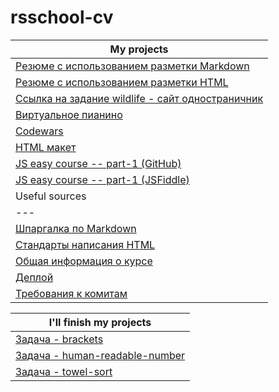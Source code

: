  # rsschool-cv 
 
   My projects |
--- |
[Резюме с использованием разметки Markdown](https://vooodee.github.io/rsschool-cv/cv) |  ✓ 
[Резюме с использованием разметки HTML](https://vooodee.github.io/rsschool-cv/) | ✓ 
[Ссылка на задание wildlife - сайт одностраничник](https://rolling-scopes-school.github.io/vooodee-JSFE2021Q1/wildlife/) | ✓ 
[Виртуальное пианино](https://rolling-scopes-school.github.io/vooodee-JSFE2021Q1/virtual-piano/) | ✓ 
[Codewars](https://www.codewars.com/users/Vooodee/stats) | ✓ 
[HTML макет](https://vooodee.github.io/html_test/public_html/) | ✓ 
[JS easy course -- part-1 (GitHub)](https://vooodee.github.io/js-coure-easy/app.html) | ✓ 
[JS easy course -- part-1 (JSFiddle)](https://jsfiddle.net/wooodee/usnc6tyb/3/) | ✓ 
  Useful sources |
--- |
[Шпаргалка по Markdown](http://bustep.ru/markdown/shpargalka-po-markdown.html) | ✓ 
[Стандарты написания HTML](https://codeguide.co/) | ✓ 
[Общая информация о курсе](https://docs.rs.school/#/js-fe-course) |  ✓ 
[Деплой](https://docs.rs.school/#/private-repository?id=Как-сделать-деплой-задания-из-приватного-репозитория-школы) |  ✓ 
[Требования к комитам](https://docs.rs.school/#/git-convention) | ✓ 

 I'll finish my  projects |
--- |
[Задача - brackets](https://github.com/Shastel/brackets) |
[Задача - human-readable-number](https://github.com/rolling-scopes-school/human-readable-number) | 
[Задача - towel-sort](https://github.com/Vooodee/towel-sort) | 
